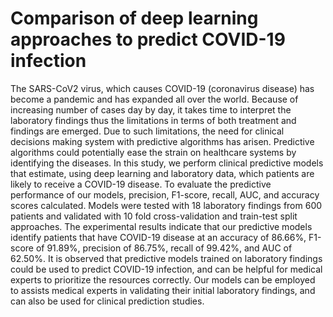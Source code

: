 # Comparison of deep learning approaches to predict COVID-19 infection

The SARS-CoV2 virus, which causes COVID-19 (coronavirus disease) has become a pandemic and has expanded all over the world.  Because of increasing number of cases day by day, it takes time to interpret the laboratory findings thus the limitations in terms of both treatment and findings are emerged. Due to such limitations, the need for clinical decisions making system with predictive algorithms has arisen. Predictive algorithms could potentially ease the strain on healthcare systems by identifying the diseases.  In this study, we perform clinical predictive models that estimate, using deep learning and laboratory data, which patients are likely to receive a COVID-19 disease. To evaluate the predictive performance of our models, precision, F1-score, recall, AUC, and accuracy scores calculated. Models were tested with 18 laboratory findings from 600 patients and validated with 10 fold cross-validation and train-test split approaches. The experimental results indicate that our predictive models identify patients that have COVID-19 disease at an accuracy of 86.66%, F1-score of 91.89%, precision of 86.75%, recall of 99.42%, and AUC of 62.50%. It is observed that predictive models trained on laboratory findings could be used to predict COVID-19 infection, and can be helpful for medical experts to prioritize the resources correctly. Our models can be employed to assists medical experts in validating their initial laboratory findings, and can also be used for clinical prediction studies.
